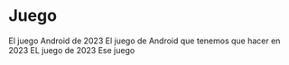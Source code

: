 # Juego
El juego Android de 2023
El juego de Android que tenemos que hacer en 2023
EL juego de 2023
Ese juego
